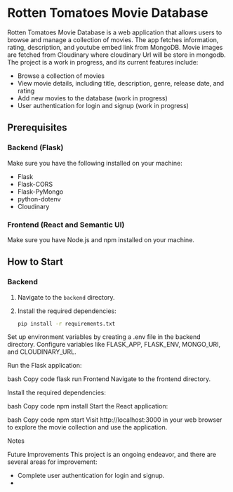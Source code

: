 # Rotten Tomatoes Movie Database

Rotten Tomatoes Movie Database is a web application that allows users to browse and manage a collection of movies. The app fetches information, rating, description, and youtube embed link from MongoDB.
Movie images are fetched from Cloudinary where cloudinary Url will be store in mongodb. The project is a work in progress, and its current features include:

- Browse a collection of movies
- View movie details, including title, description, genre, release date, and rating
- Add new movies to the database (work in progress)
- User authentication for login and signup (work in progress)

## Prerequisites

### Backend (Flask)

Make sure you have the following installed on your machine:

- Flask
- Flask-CORS
- Flask-PyMongo
- python-dotenv
- Cloudinary

### Frontend (React and Semantic UI)

Make sure you have Node.js and npm installed on your machine.

## How to Start

### Backend

1. Navigate to the `backend` directory.
2. Install the required dependencies:

   ```bash
   pip install -r requirements.txt
Set up environment variables by creating a .env file in the backend directory. Configure variables like FLASK_APP, FLASK_ENV, MONGO_URI, and CLOUDINARY_URL.

Run the Flask application:

bash
Copy code
flask run
Frontend
Navigate to the frontend directory.

Install the required dependencies:

bash
Copy code
npm install
Start the React application:

bash
Copy code
npm start
Visit http://localhost:3000 in your web browser to explore the movie collection and use the application.

Notes

Future Improvements
This project is an ongoing endeavor, and there are several areas for improvement:

- Complete user authentication for login and signup.
- 






